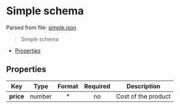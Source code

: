 # __Simple schema__

Parsed from file: [simple.json](https://github.com/McCastles/JMC/blob/master/examples/simple/simple.json)
> Simple schema
* [Properties](#properties)
## __Properties__
|Key|Type|Format|Required|Description|
|-|:-:|:-:|:-:|-|
|__price__|number|*|no|Cost of the product|